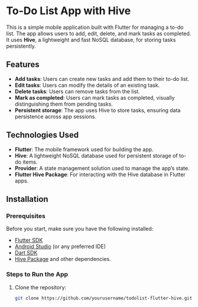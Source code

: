 # To-Do List App with Hive

This is a simple mobile application built with Flutter for managing a to-do list. The app allows users to add, edit, delete, and mark tasks as completed. It uses **Hive**, a lightweight and fast NoSQL database, for storing tasks persistently.

## Features

- **Add tasks**: Users can create new tasks and add them to their to-do list.
- **Edit tasks**: Users can modify the details of an existing task.
- **Delete tasks**: Users can remove tasks from the list.
- **Mark as completed**: Users can mark tasks as completed, visually distinguishing them from pending tasks.
- **Persistent storage**: The app uses Hive to store tasks, ensuring data persistence across app sessions.

## Technologies Used

- **Flutter**: The mobile framework used for building the app.
- **Hive**: A lightweight NoSQL database used for persistent storage of to-do items.
- **Provider**: A state management solution used to manage the app’s state.
- **Flutter Hive Package**: For interacting with the Hive database in Flutter apps.

## Installation

### Prerequisites

Before you start, make sure you have the following installed:

- [Flutter SDK](https://flutter.dev/docs/get-started/install)
- [Android Studio](https://developer.android.com/studio) (or any preferred IDE)
- [Dart SDK](https://dart.dev/get-dart)
- [Hive Package](https://pub.dev/packages/hive) and other dependencies.

### Steps to Run the App

1. Clone the repository:

   ```bash
   git clone https://github.com/yourusername/todolist-flutter-hive.git
